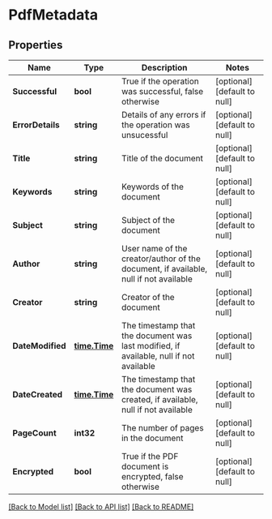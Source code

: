 # PdfMetadata

## Properties
Name | Type | Description | Notes
------------ | ------------- | ------------- | -------------
**Successful** | **bool** | True if the operation was successful, false otherwise | [optional] [default to null]
**ErrorDetails** | **string** | Details of any errors if the operation was unsucessful | [optional] [default to null]
**Title** | **string** | Title of the document | [optional] [default to null]
**Keywords** | **string** | Keywords of the document | [optional] [default to null]
**Subject** | **string** | Subject of the document | [optional] [default to null]
**Author** | **string** | User name of the creator/author of the document, if available, null if not available | [optional] [default to null]
**Creator** | **string** | Creator of the document | [optional] [default to null]
**DateModified** | [**time.Time**](time.Time.md) | The timestamp that the document was last modified, if available, null if not available | [optional] [default to null]
**DateCreated** | [**time.Time**](time.Time.md) | The timestamp that the document was created, if available, null if not available | [optional] [default to null]
**PageCount** | **int32** | The number of pages in the document | [optional] [default to null]
**Encrypted** | **bool** | True if the PDF document is encrypted, false otherwise | [optional] [default to null]

[[Back to Model list]](../README.md#documentation-for-models) [[Back to API list]](../README.md#documentation-for-api-endpoints) [[Back to README]](../README.md)


